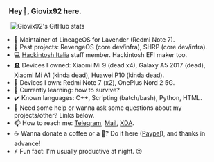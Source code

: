 ### &nbsp;&nbsp;&nbsp;Hey👋, Giovix92 here.
&nbsp;&nbsp;&nbsp;&nbsp;![Giovix92's GitHub stats](https://github-readme-stats.vercel.app/api?username=giovix92&show_icons=true&theme=dracula&count_private=true&include_all_commits=true)

- 📲 Maintainer of LineageOS for Lavender (Redmi Note 7).
- 🔭 Past projects: RevengeOS (core dev/infra), SHRP (core dev/infra).
- 💻 [Hackintosh Italia](https://t.me/HackintoshItalia) staff member. Hackintosh EFI maker too.
- 🪦 Devices I owned: Xiaomi Mi 9 (dead x4), Galaxy A5 2017 (dead), Xiaomi Mi A1 (kinda dead), Huawei P10 (kinda dead).
- 📱 Devices I own: Redmi Note 7 (x2), OnePlus Nord 2 5G.
- 🌱 Currently learning: how to survive?
- ✔️ Known languages: C++, Scripting (batch/bash), Python, HTML.
- 💬 Need some help or wanna ask some questions about my projects/other? Links below.
- 📫 How to reach me: [Telegram](https://t.me/Giovix92), [Mail](mailto://ggualtierone@gmail.com), [XDA](https://forum.xda-developers.com/m/giovix92.7023217/).
- ☕ Wanna donate a coffee or a 🍻? Do it here ([Paypal](https://paypal.me/Giovix92)), and thanks in advance!
- ⚡ Fun fact: I'm usually productive at night. 😜
